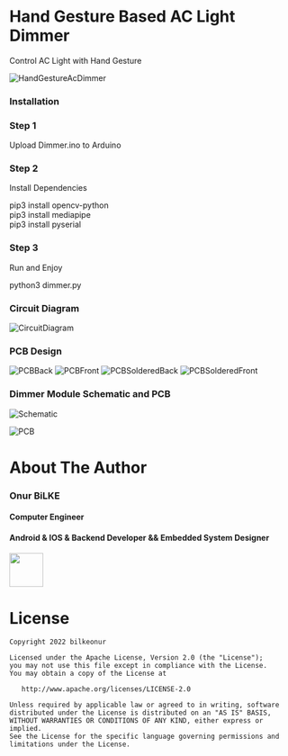 # Hand Gesture Based AC Light Dimmer

Control AC Light with Hand Gesture

![HandGestureAcDimmer](https://github.com/bilkeonur/HandGestureAcDimmer/blob/main/Images/test.png)

### Installation

### Step 1
Upload Dimmer.ino to Arduino

### Step 2
Install Dependencies

pip3 install opencv-python\
pip3 install mediapipe\
pip3 install pyserial

### Step 3
Run and Enjoy

python3 dimmer.py

### Circuit Diagram

![CircuitDiagram](https://github.com/bilkeonur/HandGestureAcDimmer/blob/main/Images/schematic.png)

### PCB Design

![PCBBack](https://github.com/bilkeonur/HandGestureAcDimmer/blob/main/Images/pcb_back.jpg)
![PCBFront](https://github.com/bilkeonur/HandGestureAcDimmer/blob/main/Images/pcb_front.jpg)
![PCBSolderedBack](https://github.com/bilkeonur/HandGestureAcDimmer/blob/main/Images/pcb_solderd_back.jpg)
![PCBSolderedFront](https://github.com/bilkeonur/HandGestureAcDimmer/blob/main/Images/pcb_soldered_front.jpg)

### Dimmer Module Schematic and PCB

![Schematic](https://github.com/bilkeonur/HandGestureAcDimmer/blob/main/Images/ac_dimmer_schematic.png)

![PCB](https://github.com/bilkeonur/HandGestureAcDimmer/blob/main/Images/ac_dimmer_pcb.png)

# About The Author

### Onur BiLKE

#### Computer Engineer
#### Android & IOS & Backend Developer && Embedded System Designer

<a href="https://www.linkedin.com/in/onur-bilke-55b04275/"><img src="https://github.com/aritraroy/social-icons/blob/master/linkedin-icon.png?raw=true" width="60"></a>

# License

```
Copyright 2022 bilkeonur

Licensed under the Apache License, Version 2.0 (the "License");
you may not use this file except in compliance with the License.
You may obtain a copy of the License at

   http://www.apache.org/licenses/LICENSE-2.0

Unless required by applicable law or agreed to in writing, software
distributed under the License is distributed on an "AS IS" BASIS,
WITHOUT WARRANTIES OR CONDITIONS OF ANY KIND, either express or implied.
See the License for the specific language governing permissions and
limitations under the License.
```
